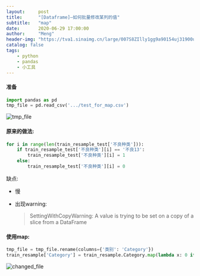 ```yaml
---
layout:     post
title:      "[Dataframe]—如何批量修改某列的值"
subtitle:   "map"
date:       2020-06-29 17:00:00
author:     "Meng"
header-img: "https://tva1.sinaimg.cn/large/007S8ZIlly1gg9a90154uj31900u0tdg.jpg"
catalog: false
tags:
    - python
    - pandas
    - 小工具
---
```




#### 准备

```python
import pandas as pd 
tmp_file = pd.read_csv('.../test_for_map.csv')
```

![tmp_file](https://tva1.sinaimg.cn/large/007S8ZIlly1gg9a5zzcz1j306o0b80t3.jpg)



#### 原来的做法:

```python
for i in range(len(train_resample_test['不良种类'])):   
    if train_resample_test['不良种类'][i] == '不良13':
        train_resample_test['不良种类'][i] = 1
    else:
        train_resample_test['不良种类'][i] = 0
```

缺点:

- 慢

- 出现warning:

  >SettingWithCopyWarning: 
  >A value is trying to be set on a copy of a slice from a DataFrame

#### 使用map:

```python
tmp_file = tmp_file.rename(columns={'类别': 'Category'})
train_resample['Category'] = train_resample.Category.map(lambda x: 0 if x ==0 else 1)
```

![changed_file](https://tva1.sinaimg.cn/large/007S8ZIlly1gg9a6dm6cbj307e0ag74g.jpg)

